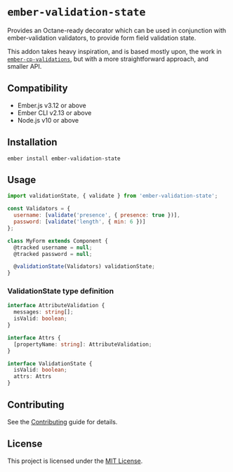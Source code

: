 # `ember-validation-state`

Provides an Octane-ready decorator which can be used in conjunction with ember-validation validators, to provide form field validation state.

This addon takes heavy inspiration, and is based mostly upon, the work in [`ember-cp-validations`](https://github.com/offirgolan/ember-cp-validations), but with a more straightforward approach, and smaller API.


## Compatibility

* Ember.js v3.12 or above
* Ember CLI v2.13 or above
* Node.js v10 or above


## Installation

```
ember install ember-validation-state
```


## Usage

```js
import validationState, { validate } from 'ember-validation-state';

const Validators = {
  username: [validate('presence', { presence: true })],
  password: [validate('length', { min: 6 })]
};

class MyForm extends Component {
  @tracked username = null;
  @tracked password = null;

  @validationState(Validators) validationState;
}
```

### ValidationState type definition

```ts
interface AttributeValidation {
  messages: string[];
  isValid: boolean;
}

interface Attrs {
  [propertyName: string]: AttributeValidation;
}

interface ValidationState {
  isValid: boolean;
  attrs: Attrs
}
```

## Contributing


See the [Contributing](CONTRIBUTING.md) guide for details.


## License


This project is licensed under the [MIT License](LICENSE.md).
